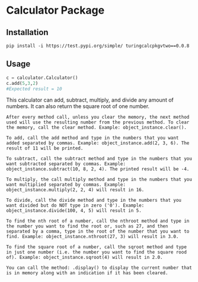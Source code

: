 # Calculator Package

## Installation
`pip install -i https://test.pypi.org/simple/ turingcalcpkgvtwo==0.0.8`

## Usage
```python
c = calculator.Calculator()
c.add(5,3,2)
#Expected result = 10
```

This calculator can add, subtract, multiply, and divide any amount of numbers. It can also return the square root of one number.

    After every method call, unless you clear the memory, the next method used will use the resulting number from the previous method. To clear the memory, call the clear method. Example: object_instance.clear(). 
    
    To add, call the add method and type in the numbers that you want added separated by commas. Example: object_instance.add(2, 3, 6). The result of 11 will be printed.

    To subtract, call the subtract method and type in the numbers that you want subtracted separated by commas. Example: object_instance.subtract(10, 8, 2, 4). The printed result will be -4.

    To multiply, the call multiply method and type in the numbers that you want multiplied separated by commas. Example: object_instance.multiply(2, 2, 4) will result in 16.

    To divide, call the divide method and type in the numbers that you want divided but do NOT type in zero ('0'). Example: object_instance.divide(100, 4, 5) will result in 5.

    To find the nth root of a number, call the nthroot method and type in the number you want to find the root or, such as 27, and then separated by a comma, type in the root of the number that you want to find. Example: object_instance.nthroot(27, 3) will result in 3.0.

    To find the square root of a number, call the sqroot method and type in just one number (i.e. the number you want to find the square rood of). Example: object_instance.sqroot(4) will result in 2.0.
    
    You can call the method: .display() to display the current number that is in memory along with an indication if it has been cleared.
